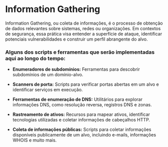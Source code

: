 # Information Gathering

Information Gathering, ou coleta de informações, é o processo de obtenção de dados relevantes sobre sistemas, redes ou organizações. Em contextos de segurança, essa prática visa entender a superfície de ataque, identificar potenciais vulnerabilidades e construir um perfil abrangente do alvo.

### Alguns dos scripts e ferramentas que serão implementadas aqui ao longo do tempo:

- **Enumeradores de subdomínios:** Ferramentas para descobrir subdomínios de um domínio-alvo.

- **Scanners de porta:** Scripts para verificar portas abertas em um alvo e identificar serviços em execução.

- **Ferramentas de enumeração de DNS:** Utilitários para explorar informações DNS, como resolução reversa, registros DNS e zonas.

- **Rastreamento de ativos:** Recursos para mapear ativos, identificar tecnologias utilizadas e coletar informações de cabeçalhos HTTP.

- **Coleta de informações públicas:** Scripts para coletar informações disponíveis publicamente de um alvo, incluindo e-mails, informações WHOIS e muito mais.
